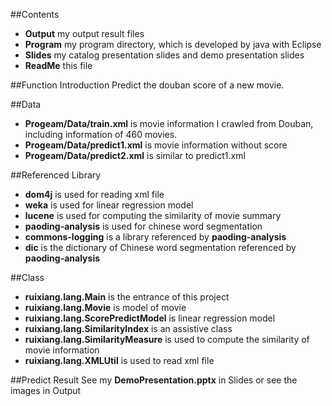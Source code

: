 ##Contents
* **Output** my output result files
* **Program** my program directory, which is developed by java with Eclipse
* **Slides** my catalog presentation slides and demo presentation slides
* **ReadMe** this file

##Function Introduction
Predict the douban score of a new movie.

##Data
* **Progeam/Data/train.xml** is movie information I crawled from Douban, including information of 460 movies.
* **Progeam/Data/predict1.xml** is movie information without score
* **Progeam/Data/predict2.xml** is similar to predict1.xml

##Referenced Library
* **dom4j** is used for reading xml file
* **weka** is used for linear regression model
* **lucene** is used for computing the similarity of movie summary
* **paoding-analysis** is used for chinese word segmentation
* **commons-logging** is a library referenced by **paoding-analysis**
* **dic** is the dictionary of Chinese word segmentation referenced by **paoding-analysis** 

##Class
* **ruixiang.lang.Main** is the entrance of this project
* **ruixiang.lang.Movie** is model of movie
* **ruixiang.lang.ScorePredictModel** is linear regression model
* **ruixiang.lang.SimilarityIndex** is an assistive class
* **ruixiang.lang.SimilarityMeasure** is used to compute the similarity of movie information
* **ruixiang.lang.XMLUtil** is used to read xml file

##Predict Result
See my **DemoPresentation.pptx** in Slides or see the images in Output

